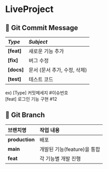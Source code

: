 # LiveProject

## 📌 Git Commit Message
|*Type*|*Subject*|
|:---|:---|
|**[feat]**|새로운 기능 추가|
|**[fix]**|버그 수정|
|**[docs]**|문서 (문서 추가, 수정, 삭제)|
|**[test]**|테스트 코드|

ex) [Type] 커밋메세지 #이슈번호 <br>
[feat] 로그인 기능 구현 #12


## 📌 Git Branch
|브랜치명|작업 내용|
|:---|:---|
|**production**|배포|
|**main**|개발된 기능(feature)을 통합|
|**feat**|각 기능별 개발 진행|
